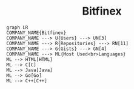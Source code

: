 <h1 align="center">Bitfinex</h1>

```mermaid
graph LR
COMPANY_NAME{Bitfinex}
COMPANY_NAME ---> U{Users} ---> UN[3]
COMPANY_NAME ---> R{Repositories} ---> RN[11]
COMPANY_NAME ---> G{Gists} ---> GN[4]
COMPANY_NAME ---> ML{Most Used<br>Languages}
ML --> HTML[HTML]
ML --> C[C]
ML --> Java[Java]
ML --> Go[Go]
ML --> C++[C++]
```
